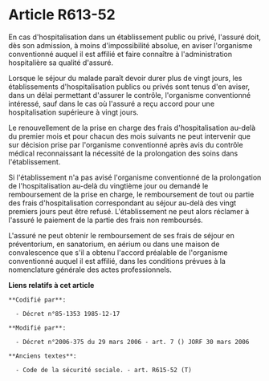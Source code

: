 # Article R613-52

En cas d'hospitalisation dans un établissement public ou privé, l'assuré doit, dès son admission, à moins d'impossibilité
absolue, en aviser l'organisme conventionné auquel il est affilié et faire connaître à l'administration hospitalière sa
qualité d'assuré. 

Lorsque le séjour du malade paraît devoir durer plus de vingt jours, les établissements d'hospitalisation publics ou privés
sont tenus d'en aviser, dans un délai permettant d'assurer le contrôle, l'organisme conventionné intéressé, sauf dans le cas
où l'assuré a reçu accord pour une hospitalisation supérieure à vingt jours. 

Le renouvellement de la prise en charge des frais d'hospitalisation au-delà du premier mois et pour chacun des mois suivants
ne peut intervenir que sur décision prise par l'organisme conventionné après avis du contrôle médical reconnaissant la
nécessité de la prolongation des soins dans l'établissement. 

Si l'établissement n'a pas avisé l'organisme conventionné de la prolongation de l'hospitalisation au-delà du vingtième jour
ou demandé le remboursement de la prise en charge, le remboursement de tout ou partie des frais d'hospitalisation
correspondant au séjour au-delà des vingt premiers jours peut être refusé. L'établissement ne peut alors réclamer à l'assuré
le paiement de la partie des frais non remboursés.

L'assuré ne peut obtenir le remboursement de ses frais de séjour en préventorium, en sanatorium, en aérium ou dans une maison
de convalescence que s'il a obtenu l'accord préalable de l'organisme conventionné auquel il est affilié, dans les conditions
prévues à la nomenclature générale des actes professionnels.

**Liens relatifs à cet article**

	**Codifié par**:

	  - Décret n°85-1353 1985-12-17

	**Modifié par**:

	  - Décret n°2006-375 du 29 mars 2006 - art. 7 () JORF 30 mars 2006

	**Anciens textes**:

	  - Code de la sécurité sociale. - art. R615-52 (T)
